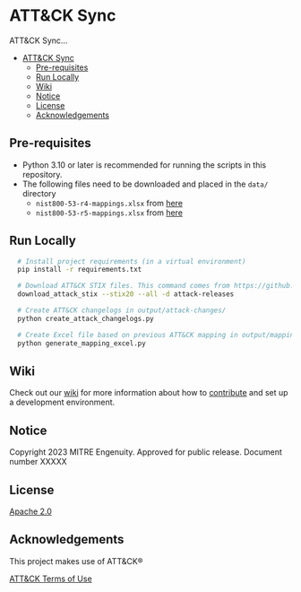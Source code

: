 # ATT&CK Sync

ATT&CK Sync...

- [ATT\&CK Sync](#attck-sync)
  - [Pre-requisites](#pre-requisites)
  - [Run Locally](#run-locally)
  - [Wiki](#wiki)
  - [Notice](#notice)
  - [License](#license)
  - [Acknowledgements](#acknowledgements)

## Pre-requisites

- Python 3.10 or later is recommended for running the scripts in this repository.
- The following files need to be downloaded and placed in the `data/` directory
  - `nist800-53-r4-mappings.xlsx` from [here](https://github.com/center-for-threat-informed-defense/attack-control-framework-mappings/tree/main/frameworks/attack_10_1/nist800_53_r4)
  - `nist800-53-r5-mappings.xlsx` from [here](https://github.com/center-for-threat-informed-defense/attack-control-framework-mappings/tree/main/frameworks/attack_10_1/nist800_53_r5)

## Run Locally

```bash
  # Install project requirements (in a virtual environment)
  pip install -r requirements.txt

  # Download ATT&CK STIX files. This command comes from https://github.com/mitre-attack/mitreattack-python
  download_attack_stix --stix20 --all -d attack-releases

  # Create ATT&CK changelogs in output/attack-changes/
  python create_attack_changelogs.py

  # Create Excel file based on previous ATT&CK mapping in output/mapping_diff_attack_v<old_version>-v<new_version>.xlsx
  python generate_mapping_excel.py
```

## Wiki

Check out our [wiki](https://github.com/center-for-threat-informed-defense/attack-sync/wiki) for more information about how to [contribute](/CONTRIBUTING.md) and set up a development environment.

## Notice

Copyright 2023 MITRE Engenuity. Approved for public release. Document number XXXXX

## License

[Apache 2.0](https://choosealicense.com/licenses/apache-2.0/)

## Acknowledgements

This project makes use of ATT&CK®

[ATT&CK Terms of Use](https://attack.mitre.org/resources/terms-of-use/)
